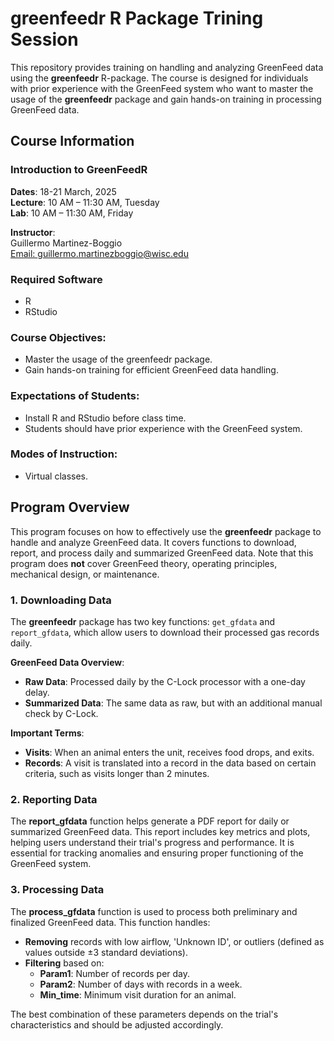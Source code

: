 # greenfeedr R Package Trining Session

This repository provides training on handling and analyzing GreenFeed data using the **greenfeedr** R-package. The course is designed for individuals with prior experience with the GreenFeed system who want to master the usage of the **greenfeedr** package and gain hands-on training in processing GreenFeed data.

## Course Information

### Introduction to GreenFeedR
**Dates**: 18-21 March, 2025  
**Lecture**: 10 AM – 11:30 AM, Tuesday  
**Lab**: 10 AM – 11:30 AM, Friday

**Instructor**:  
Guillermo Martinez-Boggio  
[Email: guillermo.martinezboggio@wisc.edu](mailto:guillermo.martinezboggio@wisc.edu)

### Required Software
- R
- RStudio

### Course Objectives:
- Master the usage of the greenfeedr package.
- Gain hands-on training for efficient GreenFeed data handling.

### Expectations of Students:
- Install R and RStudio before class time.
- Students should have prior experience with the GreenFeed system.

### Modes of Instruction:
- Virtual classes.

## Program Overview

This program focuses on how to effectively use the **greenfeedr** package to handle and analyze GreenFeed data. It covers functions to download, report, and process daily and summarized GreenFeed data. Note that this program does **not** cover GreenFeed theory, operating principles, mechanical design, or maintenance.

### 1. Downloading Data

The **greenfeedr** package has two key functions: `get_gfdata` and `report_gfdata`, which allow users to download their processed gas records daily.

**GreenFeed Data Overview**:
- **Raw Data**: Processed daily by the C-Lock processor with a one-day delay.
- **Summarized Data**: The same data as raw, but with an additional manual check by C-Lock.

**Important Terms**:
- **Visits**: When an animal enters the unit, receives food drops, and exits.
- **Records**: A visit is translated into a record in the data based on certain criteria, such as visits longer than 2 minutes.

### 2. Reporting Data

The **report_gfdata** function helps generate a PDF report for daily or summarized GreenFeed data. This report includes key metrics and plots, helping users understand their trial's progress and performance. It is essential for tracking anomalies and ensuring proper functioning of the GreenFeed system.

### 3. Processing Data

The **process_gfdata** function is used to process both preliminary and finalized GreenFeed data. This function handles:
- **Removing** records with low airflow, 'Unknown ID', or outliers (defined as values outside ±3 standard deviations).
- **Filtering** based on:
  - **Param1**: Number of records per day.
  - **Param2**: Number of days with records in a week.
  - **Min_time**: Minimum visit duration for an animal.

The best combination of these parameters depends on the trial's characteristics and should be adjusted accordingly.


